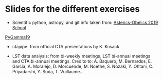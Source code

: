 # Slides for the different exercises

* Scientific python, astropy, and git info taken from: 
[Asterics-Obelics 2019 School](https://github.com/Asterics2020-Obelics/School2019)

[PyGamma19](https://indico.cern.ch/event/783425/)


* ctapipe: from official CTA presentations by K. Kosack

* LST data analysis: from bi-weekly meetings, LST bi-annual meetings and CTA bi-annual meetings. Credito to: A. Baquero, M. Bernardos, E. García, A. Moralejo, D. Morcuende, M. Noethe, S. Nozaki, Y. Ohtani, C. Priyadarshi, Y. Suda, T. Vuillaume...
